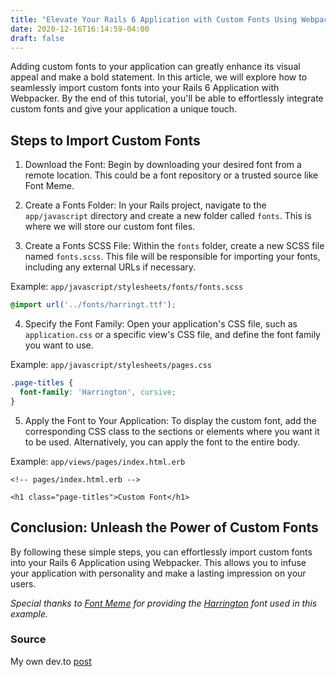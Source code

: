 ```yaml
---
title: "Elevate Your Rails 6 Application with Custom Fonts Using Webpacker"
date: 2020-12-16T16:14:59-04:00
draft: false
---
```


Adding custom fonts to your application can greatly enhance its visual appeal and make a bold statement. In this article, we will explore how to seamlessly import custom fonts into your Rails 6 Application with Webpacker. By the end of this tutorial, you'll be able to effortlessly integrate custom fonts and give your application a unique touch.

## Steps to Import Custom Fonts

1. Download the Font:
Begin by downloading your desired font from a remote location. This could be a font repository or a trusted source like Font Meme.

2. Create a Fonts Folder:
In your Rails project, navigate to the `app/javascript` directory and create a new folder called `fonts`. This is where we will store our custom font files.

3. Create a Fonts SCSS File:
Within the `fonts` folder, create a new SCSS file named `fonts.scss`. This file will be responsible for importing your fonts, including any external URLs if necessary.

Example: `app/javascript/stylesheets/fonts/fonts.scss`
```scss
@import url('../fonts/harringt.ttf');
```

4. Specify the Font Family:
Open your application's CSS file, such as `application.css` or a specific view's CSS file, and define the font family you want to use.

Example: `app/javascript/stylesheets/pages.css`
```css
.page-titles {
  font-family: 'Harrington', cursive;
}
```

5. Apply the Font to Your Application:
To display the custom font, add the corresponding CSS class to the sections or elements where you want it to be used. Alternatively, you can apply the font to the entire body.

Example: `app/views/pages/index.html.erb`
```erb
<!-- pages/index.html.erb -->

<h1 class="page-titles">Custom Font</h1>
```

## Conclusion: Unleash the Power of Custom Fonts
By following these simple steps, you can effortlessly import custom fonts into your Rails 6 Application using Webpacker. This allows you to infuse your application with personality and make a lasting impression on your users.

_Special thanks to [Font Meme](https://fontmeme.com/) for providing the [Harrington](https://fontmeme.com/fonts/harrington-font/#previewtool) font used in this example._


### Source
My own dev.to [post](https://dev.to/gokucodes/adding-custom-fonts-to-rails6-using-webpacker-d51)